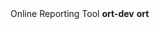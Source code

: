 <tr>
    <td>Online Reporting Tool</td>
    <td><strong>ort-dev</strong></td>
    <td><strong>ort</strong></td>
</tr>
